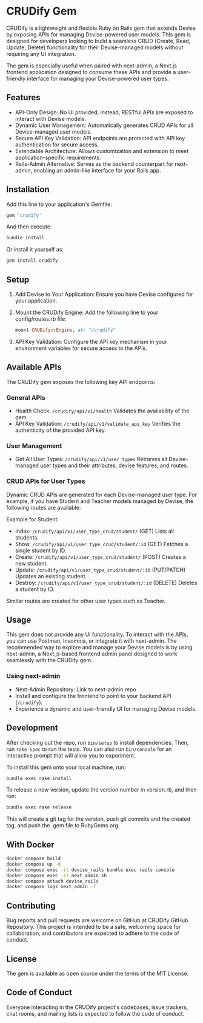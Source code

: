# CRUDify Gem

CRUDify is a lightweight and flexible Ruby on Rails gem that extends Devise by exposing APIs for managing Devise-powered user models. This gem is designed for developers looking to build a seamless CRUD (Create, Read, Update, Delete) functionality for their Devise-managed models without requiring any UI integration.

The gem is especially useful when paired with next-admin, a Next.js frontend application designed to consume these APIs and provide a user-friendly interface for managing your Devise-powered user types.

## Features

* API-Only Design: No UI provided; instead, RESTful APIs are exposed to interact with Devise models.
* Dynamic User Management: Automatically generates CRUD APIs for all Devise-managed user models.
* Secure API Key Validation: API endpoints are protected with API key authentication for secure access.
* Extendable Architecture: Allows customization and extension to meet application-specific requirements.
* Rails-Admin Alternative: Serves as the backend counterpart for next-admin, enabling an admin-like interface for your Rails app.

## Installation

Add this line to your application's Gemfile:

```ruby
gem 'crudify'
```

And then execute:

```bash
bundle install
```

Or install it yourself as:

```bash
gem install crudify
```

## Setup

1. Add Devise to Your Application:
   Ensure you have Devise configured for your application.

2. Mount the CRUDify Engine:
   Add the following line to your config/routes.rb file:

   ```ruby
   mount CRUDify::Engine, at: "/crudify"
   ```

3. API Key Validation:
   Configure the API key mechanism in your environment variables for secure access to the APIs.

## Available APIs

The CRUDify gem exposes the following key API endpoints:

### General APIs

* Health Check: `/crudify/api/v1/health`
  Validates the availability of the gem.
* API Key Validation: `/crudify/api/v1/validate_api_key`
  Verifies the authenticity of the provided API key.

### User Management

* Get All User Types: `/crudify/api/v1/user_types`
  Retrieves all Devise-managed user types and their attributes, devise features, and routes.

### CRUD APIs for User Types

Dynamic CRUD APIs are generated for each Devise-managed user type. For example, if you have Student and Teacher models managed by Devise, the following routes are available:

Example for Student:

* Index: `/crudify/api/v1/user_type_crud/student/` (GET)
  Lists all students.
* Show: `/crudify/api/v1/user_type_crud/student/:id` (GET)
  Fetches a single student by ID.
* Create: `/crudify/api/v1/user_type_crud/student/` (POST)
  Creates a new student.
* Update: `/crudify/api/v1/user_type_crud/student/:id` (PUT/PATCH)
  Updates an existing student.
* Destroy: `/crudify/api/v1/user_type_crud/student/:id` (DELETE)
  Deletes a student by ID.

Similar routes are created for other user types such as Teacher.

## Usage

This gem does not provide any UI functionality. To interact with the APIs, you can use Postman, Insomnia, or integrate it with next-admin. The recommended way to explore and manage your Devise models is by using next-admin, a Next.js-based frontend admin panel designed to work seamlessly with the CRUDify gem.

### Using next-admin

* Next-Admin Repository: Link to next-admin repo
* Install and configure the frontend to point to your backend API (`/crudify`).
* Experience a dynamic and user-friendly UI for managing Devise models.

## Development

After checking out the repo, run `bin/setup` to install dependencies. Then, run `rake spec` to run the tests. You can also run `bin/console` for an interactive prompt that will allow you to experiment.

To install this gem onto your local machine, run:

```bash
bundle exec rake install
```

To release a new version, update the version number in version.rb, and then run:

```bash
bundle exec rake release
```

This will create a git tag for the version, push git commits and the created tag, and push the .gem file to RubyGems.org.

## With Docker

``` bash
docker compose build
docker compose up -d
docker compose exec -it devise_rails bundle exec rails console
docker compose exec -it next_admin sh
docker compose attach devise_rails
docker compose logs next_admin -f
```

## Contributing

Bug reports and pull requests are welcome on GitHub at CRUDify GitHub Repository. This project is intended to be a safe, welcoming space for collaboration, and contributors are expected to adhere to the code of conduct.

## License

The gem is available as open source under the terms of the MIT License.

## Code of Conduct

Everyone interacting in the CRUDify project's codebases, issue trackers, chat rooms, and mailing lists is expected to follow the code of conduct.
